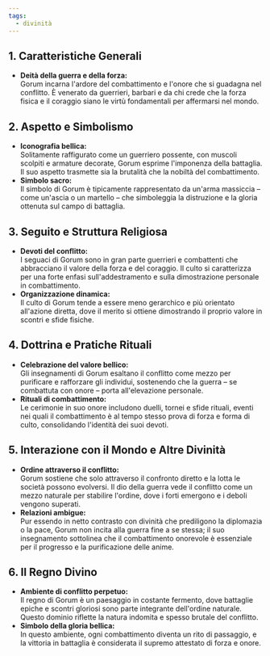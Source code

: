 ```yaml
---
tags:
  - divinità
---
```

## 1. Caratteristiche Generali
- **Deità della guerra e della forza:**  
  Gorum incarna l'ardore del combattimento e l'onore che si guadagna nel conflitto. È venerato da guerrieri, barbari e da chi crede che la forza fisica e il coraggio siano le virtù fondamentali per affermarsi nel mondo.

## 2. Aspetto e Simbolismo
- **Iconografia bellica:**  
  Solitamente raffigurato come un guerriero possente, con muscoli scolpiti e armature decorate, Gorum esprime l'imponenza della battaglia. Il suo aspetto trasmette sia la brutalità che la nobiltà del combattimento.
- **Simbolo sacro:**  
  Il simbolo di Gorum è tipicamente rappresentato da un'arma massiccia – come un'ascia o un martello – che simboleggia la distruzione e la gloria ottenuta sul campo di battaglia.

## 3. Seguito e Struttura Religiosa
- **Devoti del conflitto:**  
  I seguaci di Gorum sono in gran parte guerrieri e combattenti che abbracciano il valore della forza e del coraggio. Il culto si caratterizza per una forte enfasi sull'addestramento e sulla dimostrazione personale in combattimento.
- **Organizzazione dinamica:**  
  Il culto di Gorum tende a essere meno gerarchico e più orientato all'azione diretta, dove il merito si ottiene dimostrando il proprio valore in scontri e sfide fisiche.

## 4. Dottrina e Pratiche Rituali
- **Celebrazione del valore bellico:**  
  Gli insegnamenti di Gorum esaltano il conflitto come mezzo per purificare e rafforzare gli individui, sostenendo che la guerra – se combattuta con onore – porta all'elevazione personale.
- **Rituali di combattimento:**  
  Le cerimonie in suo onore includono duelli, tornei e sfide rituali, eventi nei quali il combattimento è al tempo stesso prova di forza e forma di culto, consolidando l'identità dei suoi devoti.

## 5. Interazione con il Mondo e Altre Divinità
- **Ordine attraverso il conflitto:**  
  Gorum sostiene che solo attraverso il confronto diretto e la lotta le società possono evolversi. Il dio della guerra vede il conflitto come un mezzo naturale per stabilire l'ordine, dove i forti emergono e i deboli vengono superati.
- **Relazioni ambigue:**  
  Pur essendo in netto contrasto con divinità che prediligono la diplomazia o la pace, Gorum non incita alla guerra fine a se stessa; il suo insegnamento sottolinea che il combattimento onorevole è essenziale per il progresso e la purificazione delle anime.

## 6. Il Regno Divino
- **Ambiente di conflitto perpetuo:**  
  Il regno di Gorum è un paesaggio in costante fermento, dove battaglie epiche e scontri gloriosi sono parte integrante dell'ordine naturale. Questo dominio riflette la natura indomita e spesso brutale del conflitto.
- **Simbolo della gloria bellica:**  
  In questo ambiente, ogni combattimento diventa un rito di passaggio, e la vittoria in battaglia è considerata il supremo attestato di forza e onore.
